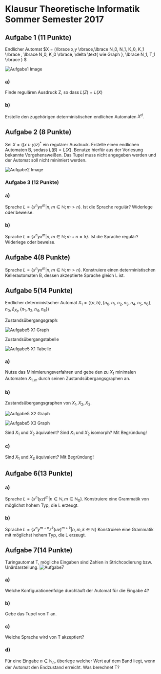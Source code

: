 # Klausur Theoretische Informatik Sommer Semester 2017

## Aufgabe 1 (11 Punkte)

Endlicher Automat $X = (\lbrace x,y \rbrace,\lbrace N_0, N_1, K_0, K_1 \rbrace , \lbrace N_0, K_0 \rbrace, \delta \text{ wie Graph }, \lbrace N_1, T_1 \rbrace ) $

![Aufgabe1 Image](Images/SoSe17_Aufgabe1.png)

### a) 
Finde regulären Ausdruck Z, so dass $L(Z)=L(X)$
### b)
Erstelle den zugehörigen deterministischen endlichen Automaten $X^d$.

## Aufgabe 2 (8 Punkte)

Sei $X = ((x\cup y)z)^*$ ein regulärer Ausdruck.
Erstelle einen endlichen Automaten B, sodass $L(B)=L(X)$.
Benutze hierfür aus der Vorlesung bekannte Vorgehensweißen. Das Tupel muss nicht angegeben werden und der Automat soll nicht minimiert werden.

![Aufgabe2 Image](Images/SoSe17_Aufgabe2.png)

### Aufgabe 3 (12 Punkte)

### a) 
Sprache $L= \lbrace x^n y x^m | n,m \in \mathbb{N}; m>n \rbrace$.
Ist die Sprache regulär? Widerlege oder beweise.

### b)
Sprache $L= \lbrace x^n y x^m | n,m \in \mathbb{N}; m+n = 5 \rbrace$.
Ist die Sprache regulär? Widerlege oder beweise.

## Aufgabe 4(8 Punkte)
Sprache $L= \lbrace x^n y x^m | n,m \in \mathbb{N}; m>n \rbrace$. Konstruiere einen deterministischen Kellerautomaten B, dessen akzeptierte Sprache gleich L ist.


## Aufgabe 5(14 Punkte)

Endlicher deterministscher Automat $X_1 = (\lbrace a,b \rbrace ,\lbrace n_0,n_1,n_2,n_3,n_4,n_5,n_6 \rbrace ,n_0, \delta_{X_1}, \lbrace n_1,n_2,n_4,n_6 \rbrace)$


Zustandsübergangsgraph:

![Aufgabe5 X1 Graph](Images/SoSe17_Aufgabe5_1.png)


Zustandsübergangstabelle

![Aufgabe5 X1 Tabelle](Images/SoSe17_Aufgabe5_2.png)

### a)
Nutze das Minimierungsverfahren und gebe den zu $X_1$ minimalen Automaten $X_{1,m}$ durch seinen Zustandsübergangsgraphen an.

### b)
Zustandsübergangsgraphen von $X_1, X_2, X_3$.

![Aufgabe5 X2 Graph](Images/SoSe17_Aufgabe5_3.png)

![Aufgabe5 X3 Graph](Images/SoSe17_Aufgabe5_4.png)

Sind $X_1$ und $X_2$ äquivalent? Sind $X_1$ und $X_2$ isomorph? Mit Begründung!

### c)
Sind $X_1$ und $X_3$ äquivalent? Mit Begründung!

## Aufgabe 6(13 Punkte)
### a)
Sprache $L = \lbrace x^n(yz)^m |n\in \mathbb{N}, m\in \mathbb{N}_0 \rbrace$.
Konstruiere eine Grammatik von möglichst hohem Typ, die L erzeugt.
### b)
Sprache $L = \lbrace x^n y^{m+n}z^k (uv)^{m+k} |n,m,k \in \mathbb{N} \rbrace$
Konstruiere eine Grammatik mit möglichst hohem Typ, die L erzeugt.

## Aufgabe 7(14 Punkte)
Turingautomat T, mögliche Eingaben sind Zahlen in Strichcodierung bzw. Unärdarstellung.
![Aufgabe7](Images/SoSe17_Aufgabe7.png)
### a)
Welche Konfigurationenfolge durchläuft der Automat für die Eingabe 4?
### b)
Gebe das Tupel von T an.
### c)
Welche Sprache wird von T akzeptiert?
### d)
Für eine Eingabe $n \in \mathbb{N}_n$, überlege welcher Wert auf dem Band liegt, wenn der Automat den Endzustand erreicht. Was berechnet T?
